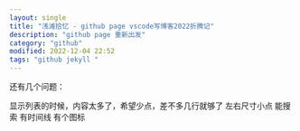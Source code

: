 ```yaml
---
layout: single
title: "浅滩拾忆 - github page vscode写博客2022折腾记"
description: "github page 重新出发"
category: "github"
modified: 2022-12-04 22:52
tags: "github jekyll "
---
```



还有几个问题：

显示列表的时候，内容太多了，希望少点，差不多几行就够了
左右尺寸小点
能搜索
有时间线
有个图标